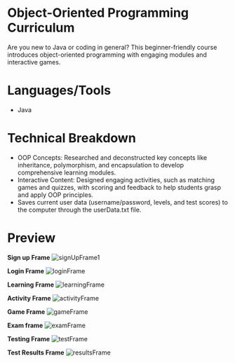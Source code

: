 # Object-Oriented Programming Curriculum

Are you new to Java or coding in general? This beginner-friendly course introduces object-oriented programming with engaging modules and interactive games.

# Languages/Tools
- Java

# Technical Breakdown
- OOP Concepts: Researched and deconstructed key concepts like inheritance, polymorphism, and encapsulation to develop comprehensive learning modules.
- Interactive Content: Designed engaging activities, such as matching games and quizzes, with scoring and feedback to help students grasp and apply OOP principles.
- Saves current user data (username/password, levels, and test scores) to the computer through the userData.txt file.

# Preview

**Sign up Frame**
![signUpFrame1](https://github.com/user-attachments/assets/59c80a6b-7ca0-4506-9dbc-427b10c20af2)

**Login Frame**
![loginFrame](https://github.com/user-attachments/assets/23d09e98-7a91-47a5-a414-38f534d8fdf6)

**Learning Frame**
![learningFrame](https://github.com/user-attachments/assets/e6a951cf-0ebb-41e9-925c-b70a9b32a734)

**Activity Frame**
![activityFrame](https://github.com/user-attachments/assets/c0deb7a7-9c69-4783-a475-a365e7353dc5)

**Game Frame**
![gameFrame](https://github.com/user-attachments/assets/63dde0f1-cab2-47f8-91f2-7dfaedd60a0a)

**Exam frame**
![examFrame](https://github.com/user-attachments/assets/ba462fa4-3ca1-4d29-9b46-873423d9640c)

**Testing Frame**
![testFrame](https://github.com/user-attachments/assets/531a655f-beaa-4d53-b987-4d5f11537e02)

**Test Results Frame**
![resultsFrame](https://github.com/user-attachments/assets/4d389f15-8b9b-4e9c-ad99-b62eb31ddb8d)

